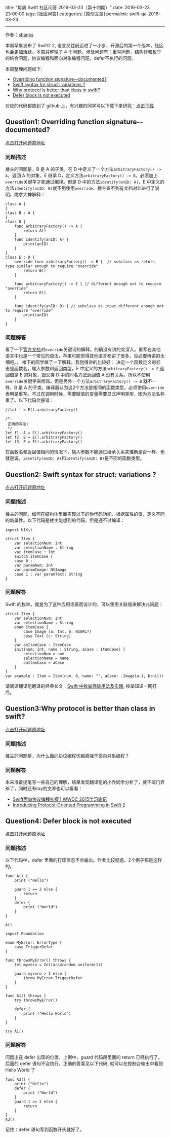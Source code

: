 title: "每周 Swift 社区问答 2016-03-23（第十四期）"
date: 2016-03-23 23:00:00
tags: [社区问答]
categories: [原创文章]
permalink: swift-qa-2016-03-23

---

作者：[shanks](http://codebuild.me)

本周苹果发布了 Swift2.2, 语言又往前迈进了一小步，开源后的第一个版本，社区也会更加活跃。本周共整理了 4 个问题。涉及问题有：重写问题，结构体和枚举的结合问题，协议编程和面向对象编程问题，defer不执行的问题。


本周整理问题如下:


* [Overriding function signature--documented?](#Question1)
* [Swift syntax for struct: variations ?](#Question2)
* [Why protocol is better than class in swift? ](#Question3)
* [Defer block is not executed](#Question4)


<!--more-->


对应的代码都放到了 github 上，有兴趣的同学可以下载下来研究：[点击下载](https://github.com/SwiftGGTeam/SwiftCommunityWeeklyQA/tree/master/20160323)

<!--more-->

<a name="Question1"></a>
## Question1: Overriding function signature--documented?
[点击打开问题原地址](https://forums.developer.apple.com/thread/43120)
### 问题描述

楼主的问题是，B 是 A 的子类，在 D 中定义了一个方法`arbitraryFactory() -> A`，返回 A 的对象，E 继承 D，定义方法`arbitraryFactory() -> B`。必须加上`override`关键字才能通过编译。但是 D 中的方法`identify(anID: A)`，E 中定义的方法`identify(anID: B)`就不用使用`override`，楼主查不到有文档对此进行了说明，跪求大神解释：

```
class A {
}
class B : A {
}
class D {
    func arbitraryFactory() -> A {
        return A()
    }
    func identify(anID: A) {
        print(anID)
    }
}
class E : D {
    override func arbitraryFactory() -> B {  // subclass as return type similar enough to require "override"
        return B()
    }
    
    func arbitraryFactory() -> E { // different enough not to require "override"
        return E()
    }
    
    func identify(anID: B) { // subclass as input different enough not to require "override"
        print(anID)
    }
}
```

### 问题解答

看了一下[官方文档](https://developer.apple.com/library/ios/documentation/Swift/Conceptual/Swift_Programming_Language/Inheritance.html)对`override`关键词的解释。的确没有讲的太深入。重写在其他语言中也是一个常见的语法，苹果可能觉得其他语言都讲了很多，没必要再讲的太细吧。。
楼下的同学做了一下解释，我觉得讲的比较好：
决定一个函数定义的标志是函数名，输入参数和返回类型。E 中定义的方法`arbitraryFactory() -> E`,返回值是 E 的对象，跟父类 D 中的同名方法返回值 A 没有关系，所以不使用`override`关键字来修饰。但是另外一个方法`arbitraryFactory() -> B` 就不一样，B 是 A 的子类，编译器认为这2个方法是相同的函数类型。必须使用`override`表明是重写。不过在调用时候，需要赋值的变量需要显式声明类型，因为方法名称重了。以下代码会报错：

```
//let f = E().arbitraryFactory()

/*:
 正确的写法:
 */
let f1: A = E().arbitraryFactory()
let f2: B = E().arbitraryFactory()
let f3: E = E().arbitraryFactory()
```
在函数名和返回值相同的情况下，输入参数不能通过继承关系来推断是否一样，也就是说，`identify(anID: A)`和`identify(anID: B)`是不同的函数类型。




<a name="Question2"></a>

## Question2: Swift syntax for struct: variations ?
[点击打开问题原地址](https://forums.developer.apple.com/thread/42887)
### 问题描述

楼主的问题，如何在结构体里面实现以下的伪代码功能，根据属性的值，定义不同的新属性。以下代码是楼主能想到的代码，但是通不过编译：

```
import UIKit

struct Item {
    var selectionNum: Int
    var selectionName : String
    var itemCase : Int
    switch itemCase {
    case 0 :
    var paramNum: Int
    var paramImage: NSImage
    case 1 : var paramText: String
}
```

### 问题解答

Swift 的枚举，就是为了这种应用场景而设计的，可以使用关联值来解决此问题：

```
struct Item {
    var selectionNum: Int
    var selectionName : String
    enum ItemCase {
        case Image (a: Int, b: NSURL?)
        case Text (c: String)
    }
    var anItemCase : ItemCase
    init(num: Int, name : String, aCase : ItemCase) {
        selectionNum = num
        selectionName = name
        anItemCase = aCase
    }
}
var example : Item = Item(num: 0, name: "", aCase: .Image(a:1, b:nil))
```
请阅读翻译组翻译的经典长文：[Swift 中枚举高级用法及实践](http://swift.gg/2015/11/20/advanced-practical-enum-examples/), 枚举知识一网打尽。


<a name="Question3"></a>
## Question3:Why protocol is better than class in swift?
[点击打开问题原地址](http://stackoverflow.com/questions/36145986/why-protocol-is-better-than-class-in-swift)
### 问题描述

楼主的问题是，为什么面向协议编程优越感强于面向对象编程？

### 问题解答

本来准备提笔写一些自己的理解，结果发现翻译组的小乔同学分析了，就不班门弄斧了，同时还有ray的文章也可以看看：
 
 * [Swift面向协议编程初探 | WWDC 2015学习笔记](http://wxgbridgeq.github.io/blog/2015/07/21/protocol-oriented-programming-first/)
 * [Introducing Protocol-Oriented Programming in Swift 2](https://www.raywenderlich.com/109156/introducing-protocol-oriented-programming-in-swift-2)


<a name="Question4"></a>
## Question4: Defer block is not executed
[点击打开问题原地址](http://stackoverflow.com/questions/36169415/defer-block-is-not-executed)
### 问题描述

以下代码中，defer 里面的打印信息不会输出。作者比较疑惑。2个例子都是这样的。

```
func A() {
    print ("Hello")
   
    guard 1 == 2 else {
        return
    }
    defer {
        print ("World")
    }
}

A()

import Foundation

enum MyError: ErrorType {
    case TriggerDefer
}

func throwsMyError() throws {
    let myzero = Int(arc4random_uniform(1))
    
    guard myzero > 1 else {
        throw MyError.TriggerDefer
    }
}

func A1() throws {
    try throwsMyError()
    
    defer {
        print ("Hello World")
    }
}

try A1()
```

### 问题解答

问题出在 defer 出现的位置，上例中，guard 代码段里面的 return 已经执行了。后面的 defer 语句不会执行。正确的答案见以下代码, 就可以在控制台输出中看到 Hello World 了

```
func A3() {
    print ("Hello")
    defer {
        print ("World")
    }
    guard 1 == 2 else {
        return
    }
}
A3()

```

记住：defer 语句写到函数开头就好了。

































